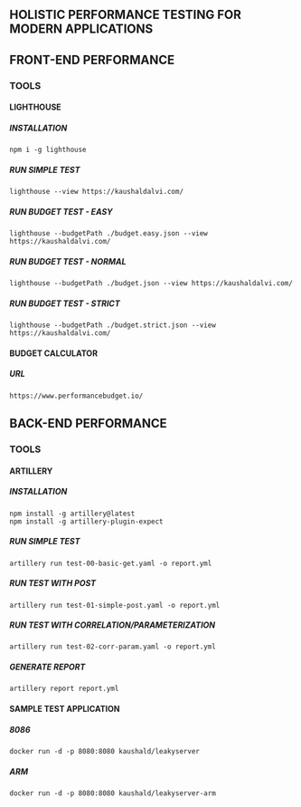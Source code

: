 ## HOLISTIC PERFORMANCE TESTING FOR MODERN APPLICATIONS

## FRONT-END PERFORMANCE

### TOOLS

#### LIGHTHOUSE

##### INSTALLATION

```shell
npm i -g lighthouse
```

##### RUN SIMPLE TEST

```shell
lighthouse --view https://kaushaldalvi.com/
```

##### RUN BUDGET TEST - EASY

```shell
lighthouse --budgetPath ./budget.easy.json --view https://kaushaldalvi.com/
```

##### RUN BUDGET TEST - NORMAL

```shell
lighthouse --budgetPath ./budget.json --view https://kaushaldalvi.com/
```

##### RUN BUDGET TEST - STRICT

```shell
lighthouse --budgetPath ./budget.strict.json --view https://kaushaldalvi.com/
```

#### BUDGET CALCULATOR

##### URL

```url
https://www.performancebudget.io/
```

## BACK-END PERFORMANCE

### TOOLS

#### ARTILLERY

##### INSTALLATION

```shell
npm install -g artillery@latest
npm install -g artillery-plugin-expect
```

##### RUN SIMPLE TEST

```shell
artillery run test-00-basic-get.yaml -o report.yml
```

##### RUN TEST WITH POST

```shell
artillery run test-01-simple-post.yaml -o report.yml
```

##### RUN TEST WITH CORRELATION/PARAMETERIZATION

```shell
artillery run test-02-corr-param.yaml -o report.yml
```

##### GENERATE REPORT

```shell
artillery report report.yml
```

#### SAMPLE TEST APPLICATION

##### 8086

```shell
docker run -d -p 8080:8080 kaushald/leakyserver
```

##### ARM

```shell
docker run -d -p 8080:8080 kaushald/leakyserver-arm
```
